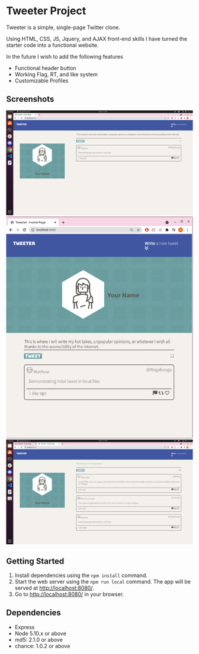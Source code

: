 # Tweeter Project

Tweeter is a simple, single-page Twitter clone.

Using HTML, CSS, JS, Jquery, and AJAX front-end skills I have turned the starter code into a functional website.

In the future I wish to add the following features
- Functional header button
- Working Flag, RT, and like system
- Customizable Profiles

## Screenshots
!["Tweeter_Fullscreen"](https://github.com/wagabooga/tweeter/blob/master/docs/tweeterFullscreen.png?raw=true)
!["Tweeter_Mobile"](https://github.com/wagabooga/tweeter/blob/master/docs/tweetMobile.png?raw=true)
!["Tweeter_In_Action"](https://github.com/wagabooga/tweeter/blob/master/docs/TweeterInAction.png?raw=true)


## Getting Started
1. Install dependencies using the `npm install` command.
2. Start the web server using the `npm run local` command. The app will be served at <http://localhost:8080/>.
3. Go to <http://localhost:8080/> in your browser.

## Dependencies

- Express
- Node 5.10.x or above
- md5: 2.1.0 or above
- chance: 1.0.2 or above